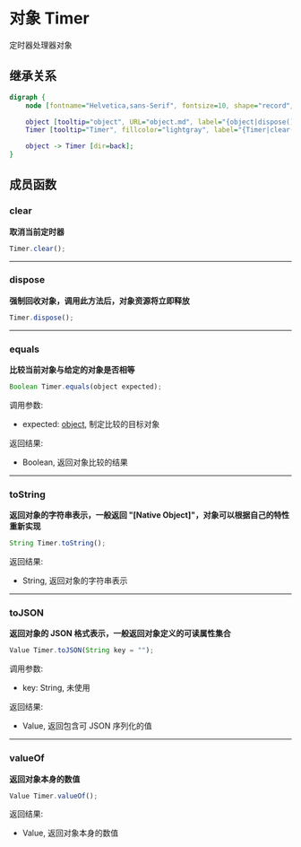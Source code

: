 # 对象 Timer
定时器处理器对象

## 继承关系
```dot
digraph {
    node [fontname="Helvetica,sans-Serif", fontsize=10, shape="record", style="filled", fillcolor="white"];

    object [tooltip="object", URL="object.md", label="{object|dispose()\lequals()\ltoString()\ltoJSON()\lvalueOf()\l}"];
    Timer [tooltip="Timer", fillcolor="lightgray", label="{Timer|clear()\l}"];

    object -> Timer [dir=back];
}
```

## 成员函数
        
### clear
**取消当前定时器**

```JavaScript
Timer.clear();
```

--------------------------
### dispose
**强制回收对象，调用此方法后，对象资源将立即释放**

```JavaScript
Timer.dispose();
```

--------------------------
### equals
**比较当前对象与给定的对象是否相等**

```JavaScript
Boolean Timer.equals(object expected);
```

调用参数:
* expected: [object](object.md), 制定比较的目标对象

返回结果:
* Boolean, 返回对象比较的结果

--------------------------
### toString
**返回对象的字符串表示，一般返回 "[Native Object]"，对象可以根据自己的特性重新实现**

```JavaScript
String Timer.toString();
```

返回结果:
* String, 返回对象的字符串表示

--------------------------
### toJSON
**返回对象的 JSON 格式表示，一般返回对象定义的可读属性集合**

```JavaScript
Value Timer.toJSON(String key = "");
```

调用参数:
* key: String, 未使用

返回结果:
* Value, 返回包含可 JSON 序列化的值

--------------------------
### valueOf
**返回对象本身的数值**

```JavaScript
Value Timer.valueOf();
```

返回结果:
* Value, 返回对象本身的数值


